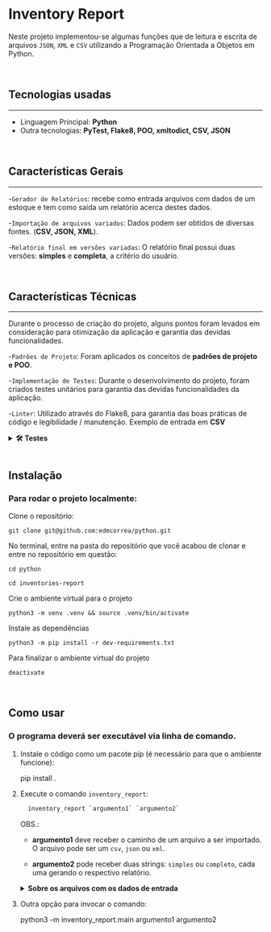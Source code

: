 # Inventory Report

  Neste projeto implementou-se algumas funções que de leitura e escrita de arquivos `JSON`, `XML` e `CSV` utilizando a Programação Orientada a Objetos em Python.

<br>

## Tecnologias usadas
---

- Linguagem Principal: **Python**
- Outra tecnologias: **PyTest, Flake8, POO, xmltodict, CSV, JSON**

<br>

## Características Gerais
---

-`Gerador de Relatórios`: recebe como entrada arquivos com dados de um estoque e tem como saída um relatório acerca destes dados.

-`Importação de arquivos variados`: Dados podem ser obtidos de diversas fontes. (**CSV, JSON, XML**).


-`Relatório final em versões variadas`: O relatório final possui duas versões: **simples** e **completa**, a critério do usuário.

<br>

## Características Técnicas
---

Durante o processo de criação do projeto, alguns pontos foram levados em consideração para otimização da aplicação e garantia das devidas funcionalidades.

  -`Padrões de Projeto`: Foram aplicados os conceitos de **padrões de projeto e POO**.

  -`Implementação de Testes`: Durante o desenvolvimento do projeto, foram criados testes unitários para garantia das devidas funcionalidades da aplicação.

  -`Linter`: Utilizado através do Flake8, para garantia das boas práticas de código e legibilidade / manutenção.
  Exemplo de entrada em **CSV**

  <details>
    <summary><strong>🛠 Testes</strong></summary><br />

    Para executar os testes certifique-se de que você está com o ambiente virtual ativado

    <strong>Executar os testes</strong>

    ```bash
    $ python3 -m pytest
    ```

    Caso precise executar apenas um arquivo de testes basta executar o comando:

    ```bash
    python3 -m pytest tests/nomedoarquivo.py
    ```
  </details>

<br>


## Instalação
 ### Para rodar o projeto localmente:


  Clone o repositório:

    git clone git@github.com:edmcorrea/python.git

  No terminal, entre na pasta do repositório que você acabou de clonar e entre no repositório em questão:
    
    cd python
    
    cd inventories-report

  Crie o ambiente virtual para o projeto

    python3 -m venv .venv && source .venv/bin/activate

  Instale as dependências

    python3 -m pip install -r dev-requirements.txt

  Para finalizar o ambiente virtual do projeto

    deactivate

<br>
    
## Como usar

  ### O programa deverá ser executável via linha de comando.


  1. Instale o código como um pacote pip (é necessário para que o ambiente funcione):

        pip install .

  2. Execute o comando `inventory_report`:

      ```bash
        inventory_report `argumento1` `argumento2`
      ```

      OBS.:
        - **argumento1** deve receber o caminho de um arquivo a ser importado. O arquivo pode ser um `csv`, `json` ou `xml`.

        - **argumento2** pode receber duas strings: `simples` ou `completo`, cada uma gerando o respectivo relatório.

      <details>
        <summary><strong>Sobre os arquivos com os dados de entrada</strong></summary><br />
        <details>
          <summary><strong>Exemplo de entrada em CSV</strong></summary><br />
          ```CSV
            id,nome_do_produto,nome_da_empresa,data_de_fabricacao,data_de_validade,numero_de_serie,instrucoes_de_armazenamento
            1,cadeira,Target Corporation,2021-02-18,2025-09-17,CR25,empilhadas
            2,mesa,"Galena Madeira, Inc.",2022-12-06,2026-12-25,FR29,desmontadas
            3,abajur,Keen Iluminação,2019-12-22,2025-11-07,CZ09,em caixas
          ```
        </details>

        <details>
          <summary><strong>Exemplo de entrada em JSON</strong></summary><br />
          ```json
          [
            {
              "id":1,
              "nome_do_produto":"Borracha",
              "nome_da_empresa":"Papelaria Solar",
              "data_de_fabricacao":"2021-07-04",
              "data_de_validade":"2029-02-09",
              "numero_de_serie":"FR48",
              "instrucoes_de_armazenamento":"Ao abrigo de luz solar"
            }
          ]
          ```
        </details>

        <details>
          <summary><strong>Exemplo de entrada em XML</strong></summary><br />
          ```xml
          <?xml version='1.0' encoding='UTF-8'?>
          <dataset>
            <record>
              <id>1</id>
              <nome_do_produto>Microfone</nome_do_produto>
              <nome_da_empresa>Tecno Uau LTDA</nome_da_empresa>
              <data_de_fabricacao>2021-10-27</data_de_fabricacao>
              <data_de_validade>2032-08-31</data_de_validade>
              <numero_de_serie>MT08</numero_de_serie>
              <instrucoes_de_armazenamento>Longe de fonte de calor</instrucoes_de_armazenamento>
            </record>
          </dataset>
          ```
        </details>
      </details>

  3. Outra opção para invocar o comando:
     
        python3 -m inventory_report.main argumento1 argumento2
     